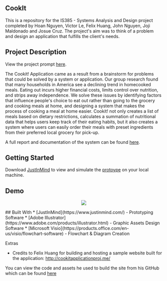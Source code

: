 ## CookIt
This is a repository for the IS385 - Systems Analysis and Design project completed by Hoan Nguyen, Victor Le, Felix Huang, John Nguyen, Joji Maldonado and Josue Cruz. The project's aim was to think of a problem and design an application that fulfills the client's needs.

## Project Description
View the project prompt [here](https://github.com/Hoan1028/CookIt/blob/master/Project%20Description%20Fall%202018.pdf).

The Cookit! Application came as a result from a brainstorm for problems that could be solved by a system or application. 
Our group research found that many households in America see a declining trend in homecooked meals. 
Eating out incurs higher financial costs, limits control over nutrition, and strips away independence.
We solve these issues by identifying factors that influence people's choice to eat out rather than going to the grocery and 
cooking meals at home, and designing a system that makes the process of cooking a meal at home easier. Cookit! not only creates a list
of meals based on dietary restrictions, calculates a summation of nutritional data that helps users keep track of their eating
habits, but it also creates a system where users can easily order their meals with preset ingredients from their preferred local grocery for pick-up.

A full report and documentation of the system can be found [here](https://github.com/Hoan1028/CookIt/blob/master/Cookit_Documentation%26Report.pdf).

## Getting Started
Download [JustInMind](https://www.justinmind.com/) to view and simulate the [protoype](https://drive.google.com/open?id=1P3p3eTwzALS2flsT1ww4I2DAq5TkX1mD) on your local machine.
## Demo
<p align="center">
  <img src="https://github.com/Hoan1028/CookIt/blob/master/CookItGif1.gif">
</p>
## Built With
* [JustInMind](https://www.justinmind.com/) - Prototyping Software 
* [Adobe Illustrator](https://www.adobe.com/products/illustrator.html) - Graphic Assets Design Software
* [Microsoft Visio](https://products.office.com/en-us/visio/flowchart-software) - Flowchart & Diagram Creation

Extras
* Credits to Felix Huang for building and hosting a sample website built for the application: http://cookitapplicationproj.me/

You can view the code and assets he used to build the site from his GitHub which can be found [here](https://github.com/felixthe8/Cook-It/tree/master/IS-385-proj)
